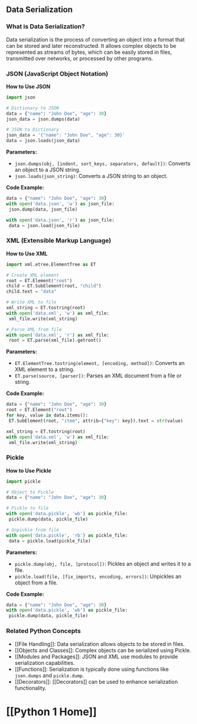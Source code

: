 ## Data Serialization

### What is Data Serialization?
Data serialization is the process of converting an object into a format that can be stored and later reconstructed. It allows complex objects to be represented as streams of bytes, which can be easily stored in files, transmitted over networks, or processed by other programs.

### JSON (JavaScript Object Notation)

**How to Use JSON**
```python
import json

# Dictionary to JSON
data = {"name": "John Doe", "age": 30}
json_data = json.dumps(data)

# JSON to Dictionary
json_data = '{"name": "John Doe", "age": 30}'
data = json.loads(json_data)
```

**Parameters:**
- `json.dumps(obj, [indent, sort_keys, separators, default])`: Converts an object to a JSON string.
- `json.loads(json_string)`: Converts a JSON string to an object.

**Code Example:**
```python
data = {"name": "John Doe", "age": 30}
with open('data.json', 'w') as json_file:
 json.dump(data, json_file)

with open('data.json', 'r') as json_file:
 data = json.load(json_file)
```

### XML (Extensible Markup Language)

**How to Use XML**
```python
import xml.etree.ElementTree as ET

# Create XML element
root = ET.Element("root")
child = ET.SubElement(root, "child")
child.text = "data"

# Write XML to file
xml_string = ET.tostring(root)
with open('data.xml', 'w') as xml_file:
 xml_file.write(xml_string)

# Parse XML from file
with open('data.xml', 'r') as xml_file:
 root = ET.parse(xml_file).getroot()
```

**Parameters:**
- `ET.ElementTree.tostring(element, [encoding, method])`: Converts an XML element to a string.
- `ET.parse(source, [parser])`: Parses an XML document from a file or string.

**Code Example:**
```python
data = {"name": "John Doe", "age": 30}
root = ET.Element("root")
for key, value in data.items():
 ET.SubElement(root, "item", attrib={"key": key}).text = str(value)

xml_string = ET.tostring(root)
with open('data.xml', 'w') as xml_file:
 xml_file.write(xml_string)
```

### Pickle

**How to Use Pickle**
```python
import pickle

# Object to Pickle
data = {"name": "John Doe", "age": 30}

# Pickle to file
with open('data.pickle', 'wb') as pickle_file:
 pickle.dump(data, pickle_file)

# Unpickle from file
with open('data.pickle', 'rb') as pickle_file:
 data = pickle.load(pickle_file)
```

**Parameters:**
- `pickle.dump(obj, file, [protocol])`: Pickles an object and writes it to a file.
- `pickle.load(file, [fix_imports, encoding, errors])`: Unpickles an object from a file.

**Code Example:**
```python
data = {"name": "John Doe", "age": 30}
with open('data.pickle', 'wb') as pickle_file:
 pickle.dump(data, pickle_file)
```

### Related Python Concepts

- [[File Handling]]: Data serialization allows objects to be stored in files.
- [[Objects and Classes]]: Complex objects can be serialized using Pickle.
- [[Modules and Packages]]: JSON and XML use modules to provide serialization capabilities.
- [[Functions]]: Serialization is typically done using functions like `json.dumps` and `pickle.dump`.
- [[Decorators]]: [[Decorators]] can be used to enhance serialization functionality.
# [[Python 1 Home]]